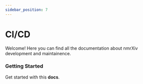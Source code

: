 ```yaml
---
sidebar_position: 7
---
```


# CI/CD

Welcome! Here you can find all the documentation about nmrXiv development and maintainence.

### Getting Started

Get started with this **docs**.


